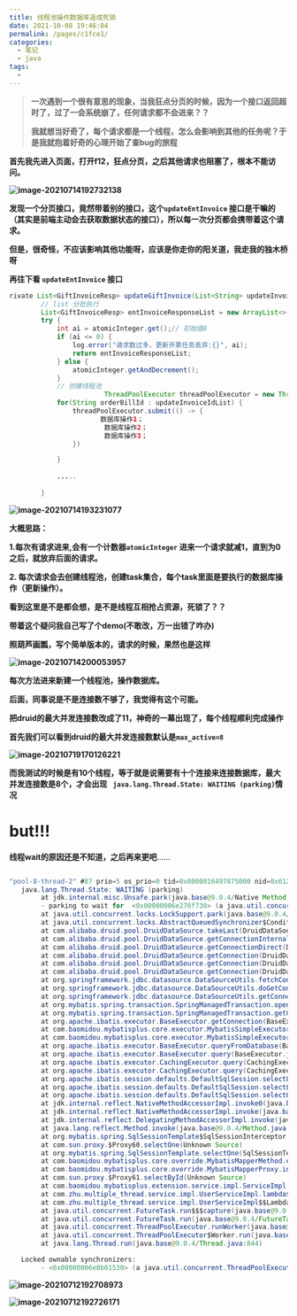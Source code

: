 ```yaml
---
title: 线程池操作数据库造成死锁
date: 2021-10-08 19:46:04
permalink: /pages/c1fce1/
categories:
  - 笔记
  - java
tags:
  - 
---
```

> **一次遇到一个很有意思的现象，当我狂点分页的时候，因为一个接口返回超时了，过了一会系统崩了，任何请求都不会进来？？**
>
> **我就想当好奇了，每个请求都是一个线程，怎么会影响到其他的任务呢？于是我就抱着好奇的心理开始了查bug的旅程**



**首先我先进入页面，打开f12，狂点分页，之后其他请求也阻塞了，根本不能访问。**

**![image-20210714192732138](https://img.ggball.top/image-20210714192732138.png)**



**发现一个分页接口，竟然带着别的接口，这个`updateEntInvoice` 接口是干嘛的（其实是前端主动会去获取数据状态的接口），所以每一次分页都会携带着这个请求。**

**但是，很奇怪，不应该影响其他功能呀，应该是你走你的阳关道，我走我的独木桥呀**

**再往下看 `updateEntInvoice` 接口**



```java
rivate List<GiftInvoiceResp> updateGiftInvoice(List<String> updateInvoiceIdList) {
        // list 分批执行
        List<GiftInvoiceResp> entInvoiceResponseList = new ArrayList<>();
        try {
            int ai = atomicInteger.get();// 初始值8
            if (ai <= 0) {
                log.error("请求数过多，更新开票任务丢弃:{}", ai);
                return entInvoiceResponseList;
            } else {
                atomicInteger.getAndDecrement();
            }
            // 创建线程池
                        ThreadPoolExecutor threadPoolExecutor = new ThreadPoolExecutor(2, 3, 0L, TimeUnit.SECONDS, new LinkedBlockingQueue<Runnable>(), new ThreadPoolExecutor.CallerRunsPolicy());
            for(String orderBillId : updateInvoiceIdList) {
                threadPoolExecutor.submit(() -> {
                       数据库操作1；
                        数据库操作2；
                        数据库操作3；
                })

            }
		
            .....
                
        }
```

**![image-20210714193231077](https://img.ggball.top/image-20210714193231077.png)**



**大概思路：**

**1.每次有请求进来,会有一个计数器`atomicInteger` 进来一个请求就减1，直到为0之后，就放弃后面的请求。**

**2. 每次请求会去创建线程池，创建task集合，每个task里面是要执行的数据库操作（更新操作）。**



**看到这里是不是都会想，是不是线程互相抢占资源，死锁了？？**



**带着这个疑问我自己写了个demo(不敢改，万一出错了咋办)**

**照葫芦画瓢，写个简单版本的，请求的时候，果然也是这样**

**![image-20210714200053957](https://img.ggball.top/image-20210714200053957.png)**

**每次方法进来新建一个线程池，操作数据库。**

**后面，同事说是不是连接数不够了，我觉得有这个可能。**

**把druid的最大并发连接数改成了11，神奇的一幕出现了，每个线程顺利完成操作**

**首先我们可以看到druid的最大并发连接数默认是`max_active=8`** 

**![image-20210719170126221](https://img.ggball.top/image-20210719170126221.png)**

**而我测试的时候是有10个线程，等于就是说需要有十个连接来连接数据库，最大并发连接数是8个，才会出现 ` java.lang.Thread.State: WAITING (parking)`情况**



# **but!!!**

**线程wait的原因还是不知道，之后再来更吧**......



```java

"pool-8-thread-2" #87 prio=5 os_prio=0 tid=0x0000016497875000 nid=0x6120 waiting on condition [0x0000003f269fd000]
   java.lang.Thread.State: WAITING (parking)
        at jdk.internal.misc.Unsafe.park(java.base@9.0.4/Native Method)
        - parking to wait for  <0x00000006e276f730> (a java.util.concurrent.locks.AbstractQueuedSynchronizer$ConditionObject)
        at java.util.concurrent.locks.LockSupport.park(java.base@9.0.4/LockSupport.java:194)
        at java.util.concurrent.locks.AbstractQueuedSynchronizer$ConditionObject.await(java.base@9.0.4/AbstractQueuedSynchronizer.java:2062)
        at com.alibaba.druid.pool.DruidDataSource.takeLast(DruidDataSource.java:2185)
        at com.alibaba.druid.pool.DruidDataSource.getConnectionInternal(DruidDataSource.java:1678)
        at com.alibaba.druid.pool.DruidDataSource.getConnectionDirect(DruidDataSource.java:1415)
        at com.alibaba.druid.pool.DruidDataSource.getConnection(DruidDataSource.java:1395)
        at com.alibaba.druid.pool.DruidDataSource.getConnection(DruidDataSource.java:1385)
        at com.alibaba.druid.pool.DruidDataSource.getConnection(DruidDataSource.java:100)
        at org.springframework.jdbc.datasource.DataSourceUtils.fetchConnection(DataSourceUtils.java:158)
        at org.springframework.jdbc.datasource.DataSourceUtils.doGetConnection(DataSourceUtils.java:116)
        at org.springframework.jdbc.datasource.DataSourceUtils.getConnection(DataSourceUtils.java:79)
        at org.mybatis.spring.transaction.SpringManagedTransaction.openConnection(SpringManagedTransaction.java:82)
        at org.mybatis.spring.transaction.SpringManagedTransaction.getConnection(SpringManagedTransaction.java:68)
        at org.apache.ibatis.executor.BaseExecutor.getConnection(BaseExecutor.java:336)
        at com.baomidou.mybatisplus.core.executor.MybatisSimpleExecutor.prepareStatement(MybatisSimpleExecutor.java:93)
        at com.baomidou.mybatisplus.core.executor.MybatisSimpleExecutor.doQuery(MybatisSimpleExecutor.java:66)
        at org.apache.ibatis.executor.BaseExecutor.queryFromDatabase(BaseExecutor.java:324)
        at org.apache.ibatis.executor.BaseExecutor.query(BaseExecutor.java:156)
        at org.apache.ibatis.executor.CachingExecutor.query(CachingExecutor.java:109)
        at org.apache.ibatis.executor.CachingExecutor.query(CachingExecutor.java:83)
        at org.apache.ibatis.session.defaults.DefaultSqlSession.selectList(DefaultSqlSession.java:147)
        at org.apache.ibatis.session.defaults.DefaultSqlSession.selectList(DefaultSqlSession.java:140)
        at org.apache.ibatis.session.defaults.DefaultSqlSession.selectOne(DefaultSqlSession.java:76)
        at jdk.internal.reflect.NativeMethodAccessorImpl.invoke0(java.base@9.0.4/Native Method)
        at jdk.internal.reflect.NativeMethodAccessorImpl.invoke(java.base@9.0.4/NativeMethodAccessorImpl.java:62)
        at jdk.internal.reflect.DelegatingMethodAccessorImpl.invoke(java.base@9.0.4/DelegatingMethodAccessorImpl.java:43)
        at java.lang.reflect.Method.invoke(java.base@9.0.4/Method.java:564)
        at org.mybatis.spring.SqlSessionTemplate$SqlSessionInterceptor.invoke(SqlSessionTemplate.java:433)
        at com.sun.proxy.$Proxy60.selectOne(Unknown Source)
        at org.mybatis.spring.SqlSessionTemplate.selectOne(SqlSessionTemplate.java:166)
        at com.baomidou.mybatisplus.core.override.MybatisMapperMethod.execute(MybatisMapperMethod.java:89)
        at com.baomidou.mybatisplus.core.override.MybatisMapperProxy.invoke(MybatisMapperProxy.java:62)
        at com.sun.proxy.$Proxy61.selectById(Unknown Source)
        at com.baomidou.mybatisplus.extension.service.impl.ServiceImpl.getById(ServiceImpl.java:238)
        at com.zhu.multiple_thread.service.impl.UserServiceImpl.lambda$multipleThread$0(UserServiceImpl.java:41)
        at com.zhu.multiple_thread.service.impl.UserServiceImpl$$Lambda$813/1635005837.call(Unknown Source)
        at java.util.concurrent.FutureTask.run$$$capture(java.base@9.0.4/FutureTask.java:264)
        at java.util.concurrent.FutureTask.run(java.base@9.0.4/FutureTask.java)
        at java.util.concurrent.ThreadPoolExecutor.runWorker(java.base@9.0.4/ThreadPoolExecutor.java:1167)
        at java.util.concurrent.ThreadPoolExecutor$Worker.run(java.base@9.0.4/ThreadPoolExecutor.java:641)
        at java.lang.Thread.run(java.base@9.0.4/Thread.java:844)

   Locked ownable synchronizers:
        - <0x00000006e8b01530> (a java.util.concurrent.ThreadPoolExecutor$Worker)

```

**![image-20210712192708973](https://img.ggball.top/image-20210712192708973.png)**

**![image-20210712192726171](https://img.ggball.top/image-20210712192726171.png)**
